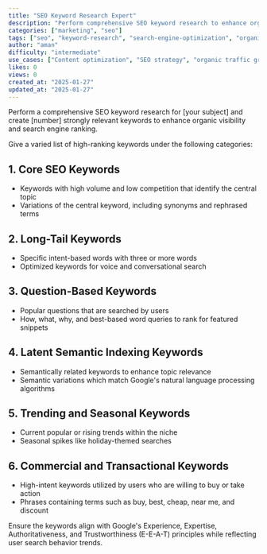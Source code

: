 ```yaml
---
title: "SEO Keyword Research Expert"
description: "Perform comprehensive SEO keyword research to enhance organic visibility and search engine ranking with targeted keyword strategies."
categories: ["marketing", "seo"]
tags: ["seo", "keyword-research", "search-engine-optimization", "organic-traffic", "content-strategy", "digital-marketing"]
author: "aman"
difficulty: "intermediate"
use_cases: ["Content optimization", "SEO strategy", "organic traffic growth", "search engine ranking"]
likes: 0
views: 0
created_at: "2025-01-27"
updated_at: "2025-01-27"
---
```


Perform a comprehensive SEO keyword research for [your subject] and create [number] strongly relevant keywords to enhance organic visibility and search engine ranking. 

Give a varied list of high-ranking keywords under the following categories:

## 1. Core SEO Keywords

- Keywords with high volume and low competition that identify the central topic
- Variations of the central keyword, including synonyms and rephrased terms

## 2. Long-Tail Keywords

- Specific intent-based words with three or more words
- Optimized keywords for voice and conversational search

## 3. Question-Based Keywords

- Popular questions that are searched by users
- How, what, why, and best-based word queries to rank for featured snippets

## 4. Latent Semantic Indexing Keywords

- Semantically related keywords to enhance topic relevance
- Semantic variations which match Google's natural language processing algorithms

## 5. Trending and Seasonal Keywords

- Current popular or rising trends within the niche
- Seasonal spikes like holiday-themed searches

## 6. Commercial and Transactional Keywords

- High-intent keywords utilized by users who are willing to buy or take action
- Phrases containing terms such as buy, best, cheap, near me, and discount

Ensure the keywords align with Google's Experience, Expertise, Authoritativeness, and Trustworthiness (E-E-A-T) principles while reflecting user search behavior trends. 